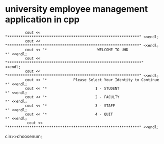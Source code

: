 # university employee management application in cpp


			 cout << "************************************************************" <<endl;
			 cout << "************************************************************" <<endl;
			 cout << "*                       WELCOME TO UHD                      *" <<endl;
			 cout << "*************************************************************" <<endl;
			 cout << "************************************************************" <<endl;
			 cout << "*            Please Select Your Identity to Continue        *" <<endl;
			 cout << "*                      1 - STUDENT                          *" <<endl;
			 cout << "*                      2 - FACULTY                          *" <<endl;
			 cout << "*                      3 - STAFF                            *" <<endl;
			 cout << "*                      4 - QUIT                             *" <<endl;
			  cout << "************************************************************" <<endl;
			
cin>>choosenum;
